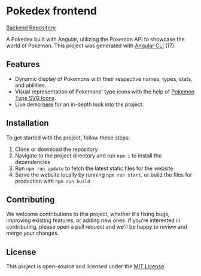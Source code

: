 # Pokedex frontend

[Backend Repository](https://github.com/Kerrders/pokedexBackend)

A Pokedex built with Angular, utilizing the Pokemon API to showcase the world of Pokemon. This project was generated with [Angular CLI](https://github.com/angular/angular-cli) (17).

## Features

- Dynamic display of Pokemons with their respective names, types, stats, and abilities.
- Visual representation of Pokemons' type icons with the help of [Pokemon Type SVG Icons](https://github.com/duiker101/pokemon-type-svg-icons).
- Live demo [here](https://kerrders.github.io) for an in-depth look into the project.

## Installation

To get started with the project, follow these steps:

1. Clone or download the repository
2. Navigate to the project directory and run `npm i` to install the dependencies
3. Run `npm run update` to fetch the latest static files for the website
4. Serve the website locally by running `npm run start`, or build the files for production with `npm run build`

## Contributing

We welcome contributions to this project, whether it's fixing bugs, improving existing features, or adding new ones. If you're interested in contributing, please open a pull request and we'll be happy to review and merge your changes.

## License

This project is open-source and licensed under the [MIT License](https://opensource.org/licenses/MIT).
